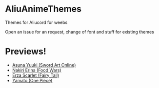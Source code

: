 # AliuAnimeThemes
Themes for Aliucord for weebs

Open an issue for an request, change of font and stuff for existing themes

# Previews!
- [Asuna Yuuki (Sword Art Online)](https://media.discordapp.net/attachments/846348482231140362/887697438838759494/Screenshot_2021-09-15-19-22-29-97_fa4ea8e8aeb69dcd3ab969e8fd3d4310.jpg)
- [Nakiri Erina (Food Wars)](https://media.discordapp.net/attachments/846348482231140362/887697438444519434/Screenshot_2021-09-15-19-21-59-78_fa4ea8e8aeb69dcd3ab969e8fd3d4310.jpg)
- [Erza Scarlet (Fairy Tail)](https://media.discordapp.net/attachments/846348482231140362/887697439245619270/Screenshot_2021-09-15-19-21-19-73_fa4ea8e8aeb69dcd3ab969e8fd3d4310.jpg)
- [Yamato (One Piece)](https://media.discordapp.net/attachments/846348482231140362/887697439631487026/Screenshot_2021-09-15-19-20-53-45_fa4ea8e8aeb69dcd3ab969e8fd3d4310.jpg)